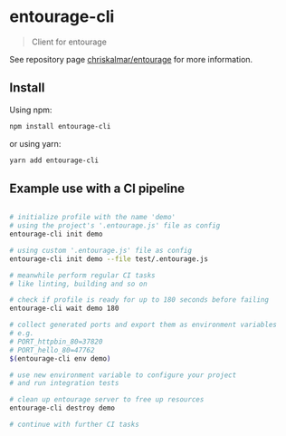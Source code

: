 # entourage-cli

> Client for entourage

See repository page [chriskalmar/entourage](https://github.com/chriskalmar/entourage) for more information.

## Install

Using npm:

```sh
npm install entourage-cli
```

or using yarn:

```sh
yarn add entourage-cli
```

## Example use with a CI pipeline

```bash

# initialize profile with the name 'demo'
# using the project's '.entourage.js' file as config
entourage-cli init demo

# using custom '.entourage.js' file as config
entourage-cli init demo --file test/.entourage.js

# meanwhile perform regular CI tasks
# like linting, building and so on

# check if profile is ready for up to 180 seconds before failing
entourage-cli wait demo 180

# collect generated ports and export them as environment variables
# e.g.
# PORT_httpbin_80=37820
# PORT_hello_80=47762
$(entourage-cli env demo)

# use new environment variable to configure your project
# and run integration tests

# clean up entourage server to free up resources
entourage-cli destroy demo

# continue with further CI tasks

```
